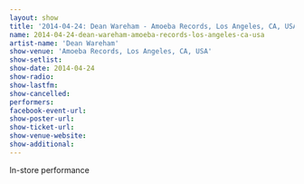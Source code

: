 ```yaml
---
layout: show
title: '2014-04-24: Dean Wareham - Amoeba Records, Los Angeles, CA, USA'
name: 2014-04-24-dean-wareham-amoeba-records-los-angeles-ca-usa
artist-name: 'Dean Wareham'
show-venue: 'Amoeba Records, Los Angeles, CA, USA'
show-setlist: 
show-date: 2014-04-24
show-radio: 
show-lastfm: 
show-cancelled: 
performers: 
facebook-event-url: 
show-poster-url: 
show-ticket-url: 
show-venue-website: 
show-additional: 
---
```


In-store performance
